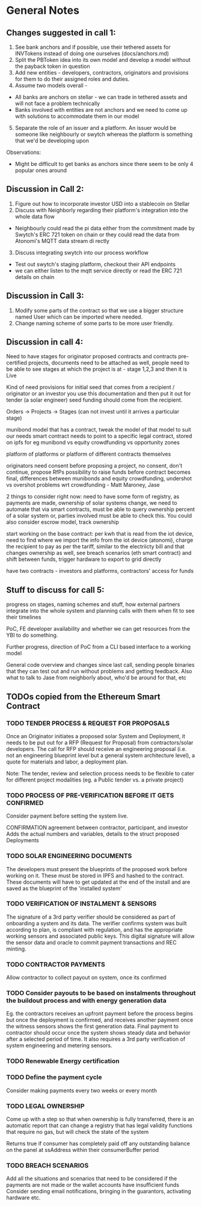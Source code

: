 # General Notes

## Changes suggested in call 1:
1. See bank anchors and if possible, use their tethered assets for INVTokens instead of doing one ourselves (docs/anchors.md)
2. Split the PBToken idea into its own model and develop a model without the payback token in question
3. Add new entities - developers, contractors,  originators and provisions for them to do their assigned roles and duties.
4. Assume two models overall -
 - All banks are anchors on stellar - we can trade in tethered assets and will not face a problem technically
 - Banks involved with entities are not anchors and we need to come up with solutions to accommodate them in our model
5. Separate the role of an issuer and a platform. An issuer would be someone like neighbourly or swytch whereas the platform is something that we'd be developing upon

Observations:
 - Might be difficult to get banks as anchors since there seem to be only 4 popular ones around

## Discussion in Call 2:
1. Figure out how to incorporate investor USD into a stablecoin on Stellar
2. Discuss with Neighborly regarding their platform's integration into the whole data flow
  - Neighbourly could read the pi data either from the commitment made by Swytch's ERC 721 token on chain or they could read the data from Atonomi's MQTT data stream di rectly
3. Discuss integrating swytch into our process workflow
  - Test out swytch's staging platform, checkout their API endpoints
  - we can either listen to the mqtt service directly or read the ERC 721 details on chain

## Discussion in Call 3:
1. Modify some parts of the contract so that we use a bigger structure named User which can be imported where needed.
2. Change naming scheme of some parts to be more user friendly.

## Discussion in call 4:

Need to have stages for originator proposed contracts and contracts
pre-certified projects, documents need to be attached as well, people need
to be able to see stages at which the project is at - stage 1,2,3 and then it is Live

Kind of need provisions for initial seed that comes from a recipient / originator or an investor
you use this documentation and then put it out for tender (a solar engineer)
seed funding should come from the recipient.

Orders -> Projects -> Stages (can not invest until it arrives a particular stage)

munibond model that has a contract, tweak the model of that model to suit our needs
smart contract needs to point to a specific legal contract, stored on ipfs for eg
munibond vs equity crowdfunding vs opportunity zones

platform of platforms or platform of different contracts themselves

originators need consent before proposing a project, no consent, don't continue, propose RfPs
possibility to raise funds before contract becomes final, differences between munibonds
and equity crowdfunding, undershot vs overshot problems wrt crowdfunding - Matt Maroney, Jase

2 things to consider right now: need to have some form of registry, as payments are made,
ownership of solar systems change, we need to automate that via smart contracts, must be
able to query ownership percent of a solar system or, parties involved must
be able to check this. You could also consider escrow model, track ownership

start working on the base contract: per kwh that is read from the iot device, need to
find where we import the info from the iot device (atonomi), charge the recipient to
pay as per the tariff, similar to the electriicty bill and that changes ownership
as well, see breach scenarios (eth smart contract) and shift between funds, trigger hardware to export
to grid directly

have two contracts - investors and platforms, contractors' access for funds

## Stuff to discuss for call 5:

progress on stages, naming schemes and stuff, how external partners integrate into the whole
system and planning calls with them when fit to see their timelines

PoC, FE developer availability and whether we can get resources from the YBI to
do something.

Further progress, direction of PoC from a CLI based interface to a working model

General code overview and changes since last call, sending people binaries that they
can test out and run without problems and getting feedback. Also what to talk to Jase
from neighborly about, who'd be around for that, etc

## TODOs copied from the Ethereum Smart Contract

### TODO TENDER PROCESS & REQUEST FOR PROPOSALS ###
Once an Originator initiates a proposed solar System and Deployment, it needs to be put out for a RFP (Request for Proposal) from contractors/solar developers.
The call for RFP should receive an engineering proposal (i.e. not an engineering blueprint level but a general system architecture level), a quote for materials and labor, a deployment plan.

Note: The tender, review and selection process needs to be flexible to cater for different project modalities (eg. a Public tender vs. a private project)

### TODO PROCESS OF PRE-VERIFICATION BEFORE IT GETS CONFIRMED
Consider payment before setting the system live.

CONFIRMATION
agreement between contractor, participant, and investor
Adds the actual numbers and variables, details to the struct proposed Deployments

### TODO SOLAR ENGINEERING DOCUMENTS
The developers must present the blueprints of the proposed work before working on it. These must be stored in IPFS and hashed to the contract.
These documents will have to get updated at the end of the install and are saved as the blueprint of the 'installed system'

### TODO VERIFICATION OF INSTALMENT & SENSORS
The signature of a 3rd party verifier should be considered as part of onboarding a system and its data.
The verifier confirms system was built according to plan, is compliant with regulation, and has the appropriate working sensors and associated public keys.
This digital signature will allow the sensor data and oracle to commit payment transactions and REC minting.

### TODO CONTRACTOR PAYMENTS
Allow contractor to collect payout on system, once its confirmed

### TODO Consider payouts to be based on instalments throughout the buildout process and with energy generation data
Eg. the contractors receives an upfront payment before the process begins but once the deployment is confirmed, and receives another payment once the witness sensors shows the first generation data. Final payment to contractor should occur once the system shows steady data and behavior after a selected period of time. It also requires a 3rd party verification of system engineering and metering sensors.

### TODO Renewable Energy certification

### TODO Define the payment cycle
Consider making payments every two weeks or every month

### TODO LEGAL OWNERSHIP
Come up with a step so that when ownership is fully transferred, there is an automatic report that can change a registry that has legal validity
functions that require no gas, but will check the state of the system

Returns true if consumer has completely paid off any outstanding balance on the panel at ssAddress within their consumerBuffer period

### TODO BREACH SCENARIOS
Add all the situations and scenarios that need to be considered if the payments are not made or the wallet accounts have insufficient funds
Consider sending email notifications, bringing in the guarantors, activating hardware etc.
